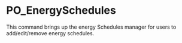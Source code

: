# PO\_EnergySchedules

This command brings up the energy Schedules manager for users to add/edit/remove energy schedules.

